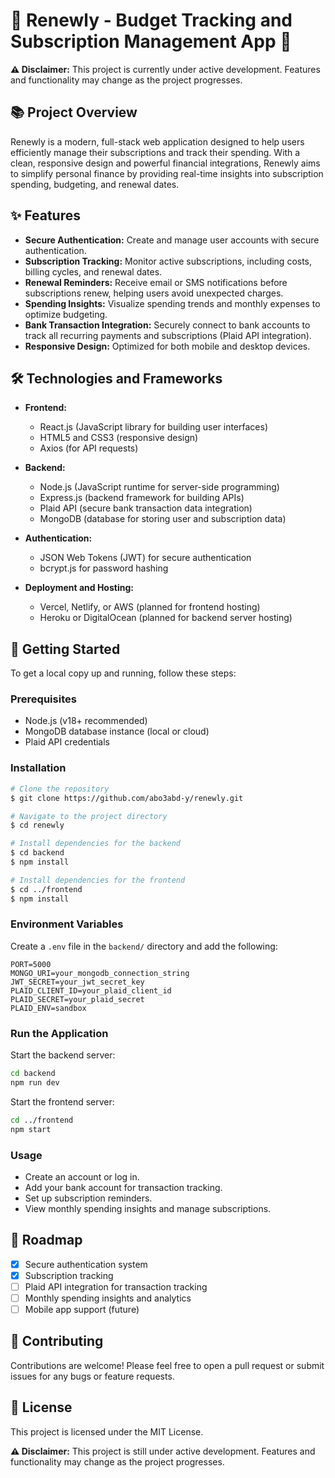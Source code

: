 # 🚧 Renewly - Budget Tracking and Subscription Management App 🚧

**⚠️ Disclaimer:** This project is currently under active development. Features and functionality may change as the project progresses.

## 📚 Project Overview

Renewly is a modern, full-stack web application designed to help users efficiently manage their subscriptions and track their spending. With a clean, responsive design and powerful financial integrations, Renewly aims to simplify personal finance by providing real-time insights into subscription spending, budgeting, and renewal dates.

## ✨ Features

- **Secure Authentication:** Create and manage user accounts with secure authentication.
- **Subscription Tracking:** Monitor active subscriptions, including costs, billing cycles, and renewal dates.
- **Renewal Reminders:** Receive email or SMS notifications before subscriptions renew, helping users avoid unexpected charges.
- **Spending Insights:** Visualize spending trends and monthly expenses to optimize budgeting.
- **Bank Transaction Integration:** Securely connect to bank accounts to track all recurring payments and subscriptions (Plaid API integration).
- **Responsive Design:** Optimized for both mobile and desktop devices.

## 🛠️ Technologies and Frameworks

- **Frontend:**
  - React.js (JavaScript library for building user interfaces)
  - HTML5 and CSS3 (responsive design)
  - Axios (for API requests)

- **Backend:**
  - Node.js (JavaScript runtime for server-side programming)
  - Express.js (backend framework for building APIs)
  - Plaid API (secure bank transaction data integration)
  - MongoDB (database for storing user and subscription data)

- **Authentication:**
  - JSON Web Tokens (JWT) for secure authentication
  - bcrypt.js for password hashing

- **Deployment and Hosting:**
  - Vercel, Netlify, or AWS (planned for frontend hosting)
  - Heroku or DigitalOcean (planned for backend server hosting)

## 🚀 Getting Started

To get a local copy up and running, follow these steps:

### Prerequisites
- Node.js (v18+ recommended)
- MongoDB database instance (local or cloud)
- Plaid API credentials

### Installation

```bash
# Clone the repository
$ git clone https://github.com/abo3abd-y/renewly.git

# Navigate to the project directory
$ cd renewly

# Install dependencies for the backend
$ cd backend
$ npm install

# Install dependencies for the frontend
$ cd ../frontend
$ npm install
```

### Environment Variables
Create a `.env` file in the `backend/` directory and add the following:

```
PORT=5000
MONGO_URI=your_mongodb_connection_string
JWT_SECRET=your_jwt_secret_key
PLAID_CLIENT_ID=your_plaid_client_id
PLAID_SECRET=your_plaid_secret
PLAID_ENV=sandbox
```

### Run the Application

Start the backend server:
```bash
cd backend
npm run dev
```

Start the frontend server:
```bash
cd ../frontend
npm start
```

### Usage
- Create an account or log in.
- Add your bank account for transaction tracking.
- Set up subscription reminders.
- View monthly spending insights and manage subscriptions.

## 📌 Roadmap

- [x] Secure authentication system
- [x] Subscription tracking
- [ ] Plaid API integration for transaction tracking
- [ ] Monthly spending insights and analytics
- [ ] Mobile app support (future)

## 🙌 Contributing

Contributions are welcome! Please feel free to open a pull request or submit issues for any bugs or feature requests.

## 📄 License

This project is licensed under the MIT License.

**⚠️ Disclaimer:** This project is still under active development. Features and functionality may change as the project progresses.
